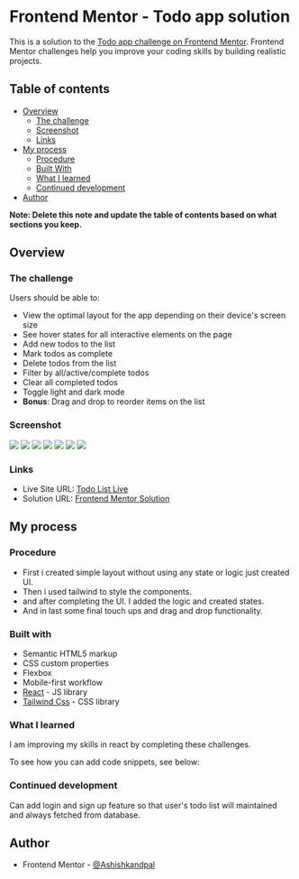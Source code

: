 # Frontend Mentor - Todo app solution

This is a solution to the [Todo app challenge on Frontend Mentor](https://www.frontendmentor.io/challenges/todo-app-Su1_KokOW). Frontend Mentor challenges help you improve your coding skills by building realistic projects. 

## Table of contents

- [Overview](#overview)
  - [The challenge](#the-challenge)
  - [Screenshot](#screenshot)
  - [Links](#links)
- [My process](#my-process)
  - [Procedure](#procedure)
  - [Built With](#built-with)
  - [What I learned](#what-i-learned)
  - [Continued development](#continued-development)
- [Author](#author)

**Note: Delete this note and update the table of contents based on what sections you keep.**

## Overview

### The challenge

Users should be able to:

- View the optimal layout for the app depending on their device's screen size
- See hover states for all interactive elements on the page
- Add new todos to the list
- Mark todos as complete
- Delete todos from the list
- Filter by all/active/complete todos
- Clear all completed todos
- Toggle light and dark mode
- **Bonus**: Drag and drop to reorder items on the list

### Screenshot

![](./public//screenshots/completed-tab.png)
![](./public//screenshots/desktop-active.png)
![](./public//screenshots/desktop-completed.png)
![](./public//screenshots/desktop-dark.png)
![](./public//screenshots/desktop-light.png)
![](./public//screenshots/mobile-dark.png)
![](./public//screenshots/mobile-light.png)

### Links

- Live Site URL: [Todo List Live](https://todo-list-eight-ruddy.vercel.app/)
- Solution URL: [Frontend Mentor Solution](https://www.frontendmentor.io/solutions/i-have-used-react-for-ui-and-tailwind-css-for-styling-components-Gjuw5VAw0Q)

## My process

### Procedure

- First i created simple layout without using any state or logic just created UI.
- Then i used tailwind to style the components.
- and after completing the UI. I added the logic and created states.
- And in last some final touch ups and drag and drop functionality.

### Built with

- Semantic HTML5 markup
- CSS custom properties
- Flexbox
- Mobile-first workflow
- [React](https://reactjs.org/) - JS library
- [Tailwind Css](https://tailwindcss.com/) - CSS library


### What I learned

I am improving my skills in react by completing these challenges.

To see how you can add code snippets, see below:

### Continued development

Can add login and sign up feature so that user's todo list will maintained and always fetched from database.

## Author

- Frontend Mentor - [@Ashishkandpal](https://www.frontendmentor.io/profile/Ashishkandpal)

